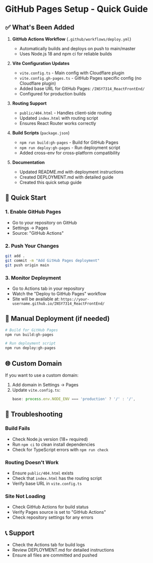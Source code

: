 # GitHub Pages Setup - Quick Guide

## ✅ What's Been Added

1. **GitHub Actions Workflow** (`.github/workflows/deploy.yml`)
   - Automatically builds and deploys on push to main/master
   - Uses Node.js 18 and npm ci for reliable builds

2. **Vite Configuration Updates** 
   - `vite.config.ts` - Main config with Cloudflare plugin
   - `vite.config.gh-pages.ts` - GitHub Pages specific config (no Cloudflare plugin)
   - Added base URL for GitHub Pages: `/INSY7314_ReactFrontEnd/`
   - Configured for production builds

3. **Routing Support**
   - `public/404.html` - Handles client-side routing
   - Updated `index.html` with routing script
   - Ensures React Router works correctly

4. **Build Scripts** (`package.json`)
   - `npm run build:gh-pages` - Build for GitHub Pages
   - `npm run deploy:gh-pages` - Run deployment script
   - Added cross-env for cross-platform compatibility

5. **Documentation**
   - Updated README.md with deployment instructions
   - Created DEPLOYMENT.md with detailed guide
   - Created this quick setup guide

## 🚀 Quick Start

### 1. Enable GitHub Pages
- Go to your repository on GitHub
- Settings → Pages
- Source: "GitHub Actions"

### 2. Push Your Changes
```bash
git add .
git commit -m "Add GitHub Pages deployment"
git push origin main
```

### 3. Monitor Deployment
- Go to Actions tab in your repository
- Watch the "Deploy to GitHub Pages" workflow
- Site will be available at: `https://your-username.github.io/INSY7314_ReactFrontEnd/`

## 🔧 Manual Deployment (if needed)

```bash
# Build for GitHub Pages
npm run build:gh-pages

# Run deployment script
npm run deploy:gh-pages
```

## 🌐 Custom Domain

If you want to use a custom domain:

1. Add domain in Settings → Pages
2. Update `vite.config.ts`:
   ```typescript
   base: process.env.NODE_ENV === 'production' ? '/' : '/',
   ```

## 🐛 Troubleshooting

### Build Fails
- Check Node.js version (18+ required)
- Run `npm ci` to clean install dependencies
- Check for TypeScript errors with `npm run check`

### Routing Doesn't Work
- Ensure `public/404.html` exists
- Check that `index.html` has the routing script
- Verify base URL in `vite.config.ts`

### Site Not Loading
- Check GitHub Actions for build status
- Verify Pages source is set to "GitHub Actions"
- Check repository settings for any errors

## 📞 Support

- Check the Actions tab for build logs
- Review DEPLOYMENT.md for detailed instructions
- Ensure all files are committed and pushed 